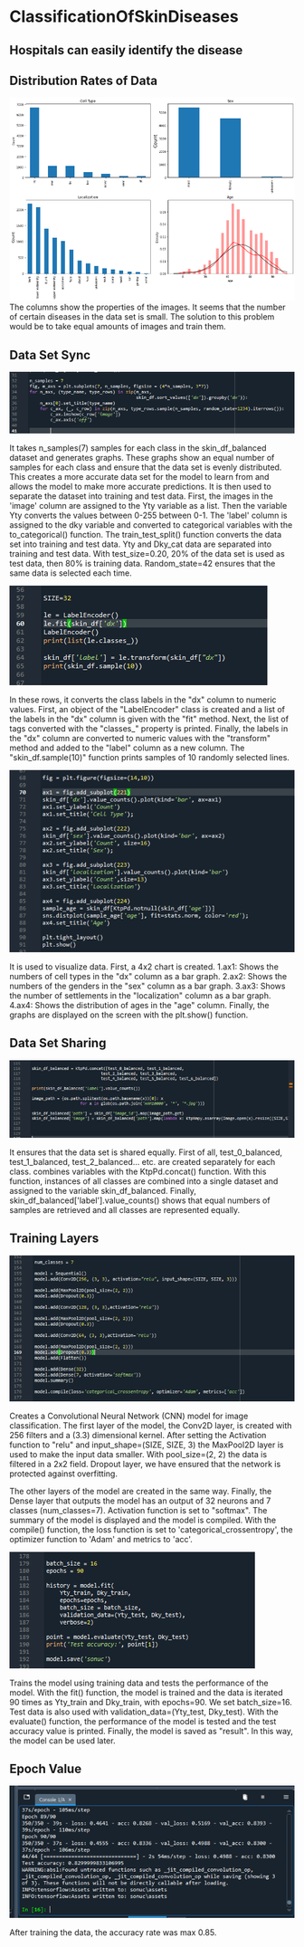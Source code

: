 # ClassificationOfSkinDiseases
## Hospitals can easily identify the disease
## Distribution Rates of Data
![Image1](./image/1.image.png)
The columns show the properties of the images. It seems that the number of certain diseases in the data set is small. The solution to this problem would be to take equal amounts of images and train them.
## Data Set Sync
![Image1](./image/4.image.png)

It takes n_samples(7) samples for each class in the skin_df_balanced dataset and generates graphs. These graphs show an equal number of samples for each class and ensure that the data set is evenly distributed. This creates a more accurate data set for the model to learn from and allows the model to make more accurate predictions.
It is then used to separate the dataset into training and test data. First, the images in the 'image' column are assigned to the Yty variable as a list. Then the variable Yty converts the values ​​between 0-255 between 0-1. The 'label' column is assigned to the dky variable and converted to categorical variables with the to_categorical() function.
The train_test_split() function converts the data set into training and test data. Yty and Dky_cat data are separated into training and test data. With test_size=0.20, 20% of the data set is used as test data, then 80% is training data. Random_state=42 ensures that the same data is selected each time.
 
![Image1](./image/5.image.png)

In these rows, it converts the class labels in the "dx" column to numeric values. First, an object of the "LabelEncoder" class is created and a list of the labels in the "dx" column is given with the "fit" method. Next, the list of tags converted with the "classes_" property is printed. Finally, the labels in the "dx" column are converted to numeric values ​​with the "transform" method and added to the "label" column as a new column. The "skin_df.sample(10)" function prints samples of 10 randomly selected lines.

![Image1](./image/6.image.png)

It is used to visualize data. First, a 4x2 chart is created.
1.ax1: Shows the numbers of cell types in the "dx" column as a bar graph.
2.ax2: Shows the numbers of the genders in the "sex" column as a bar graph.
3.ax3: Shows the number of settlements in the "localization" column as a bar graph.
4.ax4: Shows the distribution of ages in the "age" column.
Finally, the graphs are displayed on the screen with the plt.show() function.

## Data Set Sharing

![Image1](./image/7.image.png)

It ensures that the data set is shared equally. First of all, test_0_balanced, test_1_balanced, test_2_balanced... etc. are created separately for each class. combines variables with the KtpPd.concat() function. With this function, instances of all classes are combined into a single dataset and assigned to the variable skin_df_balanced.
Finally, skin_df_balanced['label'].value_counts() shows that equal numbers of samples are retrieved and all classes are represented equally.

## Training Layers

![Image1](./image/8.image.png)

Creates a Convolutional Neural Network (CNN) model for image classification.
The first layer of the model, the Conv2D layer, is created with 256 filters and a (3.3) dimensional kernel. After setting the Activation function to "relu" and input_shape=(SIZE, SIZE, 3) the MaxPool2D layer is used to make the input data smaller. With pool_size=(2, 2) the data is filtered in a 2x2 field.
Dropout layer, we have ensured that the network is protected against overfitting.


The other layers of the model are created in the same way. Finally, the Dense layer that outputs the model has an output of 32 neurons and 7 classes (num_classes=7). Activation function is set to "softmax".
The summary of the model is displayed and the model is compiled. With the compile() function, the loss function is set to 'categorical_crossentropy', the optimizer function to 'Adam' and metrics to 'acc'.

![Image1](./image/9.image.png)

Trains the model using training data and tests the performance of the model.
With the fit() function, the model is trained and the data is iterated 90 times as Yty_train and Dky_train, with epochs=90. We set batch_size=16. Test data is also used with validation_data=(Yty_test, Dky_test).
With the evaluate() function, the performance of the model is tested and the test accuracy value is printed.
Finally, the model is saved as "result". In this way, the model can be used later.

## Epoch Value

![Image1](./image/sonuç.png)

After training the data, the accuracy rate was max 0.85. 
